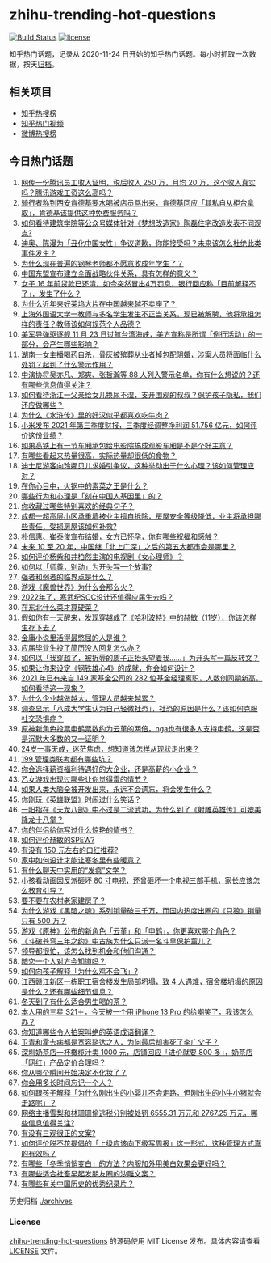 # zhihu-trending-hot-questions

[![Build Status](https://github.com/justjavac/zhihu-trending-hot-questions/workflows/ci/badge.svg?branch=master)](https://github.com/justjavac/zhihu-trending-hot-questions/actions)
[![license](https://img.shields.io/github/license/justjavac/zhihu-trending-hot-questions)](https://github.com/justjavac/zhihu-trending-hot-questions/blob/master/LICENSE)

知乎热门话题，记录从 2020-11-24 日开始的知乎热门话题。每小时抓取一次数据，按天[归档](./archives)。

## 相关项目

- [知乎热搜榜](https://github.com/justjavac/zhihu-trending-top-search)
- [知乎热门视频](https://github.com/justjavac/zhihu-trending-hot-video)
- [微博热搜榜](https://github.com/justjavac/weibo-trending-hot-search)

## 今日热门话题

<!-- BEGIN -->
<!-- 最后更新时间 Wed Nov 24 2021 04:19:45 GMT+0800 (China Standard Time) -->

1. [网传一份腾讯员工收入证明，税后收入 250 万，月均 20 万，这个收入真实吗？腾讯游戏工资这么高吗？](https://www.zhihu.com/question/500952531)
1. [骑行者称到西安肯德基要水喝被店员骂出来，肯德基回应「其私自从柜台拿取」，肯德基该提供这种免费服务吗？](https://www.zhihu.com/question/500813841)
1. [如何看待建筑学院等公众号媒体针对《梦想改造家》陶磊住宅改造发表不同观点?](https://www.zhihu.com/question/500865049)
1. [迪奥、陈漫为「丑化中国女性」争议道歉，你能接受吗？未来该怎么杜绝此类事件发生？](https://www.zhihu.com/question/501065108)
1. [为什么现在普遍的钢琴老师都不愿意收成年学生了？](https://www.zhihu.com/question/317534127)
1. [中国东盟宣布建立全面战略伙伴关系，具有怎样的意义？](https://www.zhihu.com/question/500678683)
1. [女子 16 年前贷款已还清，如今突然冒出4万罚息，银行回应称「目前解释不了」，发生了什么？](https://www.zhihu.com/question/500603836)
1. [为什么近年来好莱坞大片在中国越来越不卖座了？](https://www.zhihu.com/question/268982964)
1. [上海外国语大学一教师与多名学生发生不正当关系，现已被解聘，他将承担怎样的责任？教师该如何规范个人品德？](https://www.zhihu.com/question/501019061)
1. [美军导弹驱逐舰 11 月 23 日过航台湾海峡，美方宣称是所谓「例行活动」的一部分，会产生哪些影响？](https://www.zhihu.com/question/500954550)
1. [湖南一女主播喝药自杀，骨灰被殡葬从业者掉包配阴婚，涉案人员将面临什么处罚？起到了什么警示作用？](https://www.zhihu.com/question/501012306)
1. [中演协将吴亦凡、郑爽、张哲瀚等 88 人列入警示名单，你有什么想说的？还有哪些信息值得关注？](https://www.zhihu.com/question/501054451)
1. [如何看待浙江一父亲给女儿换尿不湿，支开围观的叔叔？保护孩子隐私，我们还应做哪些？](https://www.zhihu.com/question/500429372)
1. [为什么《水浒传》里的好汉似乎都喜欢吃牛肉？](https://www.zhihu.com/question/498298666)
1. [小米发布 2021 年第三季度财报，三季度经调整净利润 51.756 亿元，如何评价这份业绩？](https://www.zhihu.com/question/501069403)
1. [如果高铁上有一节车厢承包给电影院搞成观影车厢是不是个好主意？](https://www.zhihu.com/question/499915495)
1. [有哪些看起来热量很高，实际热量却很低的食物？](https://www.zhihu.com/question/359675190)
1. [迪士尼游客向玲娜贝儿求婚引争议，这种举动出于什么心理？该如何管理应对？](https://www.zhihu.com/question/499102073)
1. [在你心目中，火锅中的素菜之王是什么？](https://www.zhihu.com/question/307831609)
1. [哪些行为和心理是「刻在中国人基因里」的？](https://www.zhihu.com/question/499302021)
1. [你收藏过哪些特别喜欢的经典句子？](https://www.zhihu.com/question/457542778)
1. [成都一超高层小区承重墙被业主擅自拆除，房屋安全等级降低，业主将承担哪些责任，受损房屋该如何补救?](https://www.zhihu.com/question/500126335)
1. [朴信惠、崔泰俊宣布结婚，女方已怀孕，你有哪些祝福和感触？](https://www.zhihu.com/question/500934670)
1. [未来 10 至 20 年，中国继「北上广深」之后的第五大都市会是哪里？](https://www.zhihu.com/question/23654204)
1. [如何评价杨紫和井柏然主演的电视剧《女心理师》？](https://www.zhihu.com/question/500930510)
1. [如何以「师尊，别动」为开头写一个故事?](https://www.zhihu.com/question/438254952)
1. [强者和弱者的临界点是什么？](https://www.zhihu.com/question/47410550)
1. [游戏《魔兽世界》为什么会那么火？](https://www.zhihu.com/question/499696739)
1. [2022年了，寒武纪SOC设计还值得应届生去吗？](https://www.zhihu.com/question/490095528)
1. [在东北什么菜才算硬菜？](https://www.zhihu.com/question/499044153)
1. [假如你有一天醒来，发现穿越成了《哈利波特》中的赫敏（11岁），你该怎样生存下去？](https://www.zhihu.com/question/493139268)
1. [金庸小说里活得最憋屈的人是谁？](https://www.zhihu.com/question/32046555)
1. [应届毕业生投了简历没人回复怎么办？](https://www.zhihu.com/question/458454198)
1. [如何以「我穿越了，被折辱的质子正抬头望着我……」为开头写一篇反转文？](https://www.zhihu.com/question/500514247)
1. [如果让你来设定《钢铁雄心4》的成就，你会如何设计？](https://www.zhihu.com/question/499851127)
1. [2021 年已有来自 149 家基金公司的 282 位基金经理离职，人数创同期新高，如何看待这一现象？](https://www.zhihu.com/question/500667011)
1. [为什么企业越做越大，管理人员越来越累？](https://www.zhihu.com/question/490081282)
1. [调查显示「八成大学生认为自己轻微社恐」，社恐的原因是什么？该如何克服社交恐惧症？](https://www.zhihu.com/question/500924966)
1. [原神新角色投票申鹤票数约为云堇的两倍，nga也有很多人支持申鹤，这是否是沉默大多数的又一证明？](https://www.zhihu.com/question/500883257)
1. [24岁一事无成，迷茫焦虑，想知道该怎样从现状走出来？](https://www.zhihu.com/question/334364126)
1. [199 管理类联考都有哪些坑？](https://www.zhihu.com/question/312937027)
1. [你会选择薪资福利待遇好的大企业，还是高薪的小企业？](https://www.zhihu.com/question/497326031)
1. [乙女游戏出现过哪些让你觉得雷的情节？](https://www.zhihu.com/question/495732576)
1. [如果人类大脑全被开发出来，永远不会遗忘，将会发生什么？](https://www.zhihu.com/question/500350709)
1. [你刚玩《英雄联盟》时闹过什么笑话？](https://www.zhihu.com/question/498813143)
1. [一阳指在《天龙八部》中不过是二流武功，为什么到了《射雕英雄传》可媲美降龙十八掌？](https://www.zhihu.com/question/500298767)
1. [你的伴侣给你写过什么惊艳的情书？](https://www.zhihu.com/question/266808445)
1. [如何评价赫敏的SPEW?](https://www.zhihu.com/question/491742588)
1. [有没有 150 元左右的口红推荐?](https://www.zhihu.com/question/500259971)
1. [家中如何设计才能让寒冬里有些暖意？](https://www.zhihu.com/question/492381184)
1. [有什么聊天中实用的“发疯”文学？](https://www.zhihu.com/question/486039304)
1. [小孩看动画因反派砸坏 80 寸电视，还曾砸坏一个电视三部手机，家长应该怎么教育引导？](https://www.zhihu.com/question/494203731)
1. [要不要在农村老家建房子？](https://www.zhihu.com/question/461139420)
1. [为什么游戏《黑暗之魂》系列销量破三千万，而国内热度出圈的《只狼》销量只有 500 万？](https://www.zhihu.com/question/499200889)
1. [游戏《原神》公布的新角色「云堇」和「申鹤」，你更喜欢哪个角色？](https://www.zhihu.com/question/500824141)
1. [《斗破苍穹三年之约》中古族为什么只派一名斗皇保护薰儿？](https://www.zhihu.com/question/500301761)
1. [领导都很忙，该怎么找到机会和他们沟通？](https://www.zhihu.com/question/493183056)
1. [暗恋一个人对方会知道吗？](https://www.zhihu.com/question/497114666)
1. [如何向孩子解释「为什么鸡不会飞」?](https://www.zhihu.com/question/499988546)
1. [江西赣江新区一栋职工宿舍楼发生局部坍塌，致 4 人遇难，宿舍楼坍塌的原因是什么？还有哪些细节信息？](https://www.zhihu.com/question/500873021)
1. [冬天到了有什么适合男生喝的茶？](https://www.zhihu.com/question/499933782)
1. [本人用的三星 S21＋，今天被一个用 iPhone 13 Pro 的给嘲笑了，我该怎么办？](https://www.zhihu.com/question/500416839)
1. [你知道哪些令人拍案叫绝的英语成语翻译？](https://www.zhihu.com/question/267896650)
1. [卫青和霍去病都是宽容豁达之人，为何最后却害死了李广父子？](https://www.zhihu.com/question/500336271)
1. [深圳奶茶店一杯橄榄汁卖 1000 元，店铺回应「进价就要 800 多」，奶茶店「网红」产品定价合理吗？](https://www.zhihu.com/question/500697638)
1. [你从哪个瞬间开始决定不化妆了？](https://www.zhihu.com/question/295940870)
1. [你会用多长时间忘记一个人？](https://www.zhihu.com/question/499393971)
1. [如何跟孩子解释「为什么刚出生的小婴儿不会走路，但刚出生的小牛小猪就会走路呢」？](https://www.zhihu.com/question/499991392)
1. [网络主播雪梨和林珊珊偷逃税分别被处罚 6555.31 万元和 2767.25 万元，哪些信息值得关注?](https://www.zhihu.com/question/500672228)
1. [有没有三观很正的文案?](https://www.zhihu.com/question/465646312)
1. [如何评价脱不花提倡的「上级应该向下级写周报」这一形式，这种管理方式真的有效吗？](https://www.zhihu.com/question/500413897)
1. [有哪些「冬季悄悄变白」的方法？内服加外用美白效果会更好吗？](https://www.zhihu.com/question/499537584)
1. [有哪些适合社畜早起发朋友圈的沙雕文案？](https://www.zhihu.com/question/494326340)
1. [有哪些有关中国历史的优秀纪录片？](https://www.zhihu.com/question/25542053)

<!-- END -->

历史归档 [./archives](./archives)

### License

[zhihu-trending-hot-questions](https://github.com/justjavac/zhihu-trending-hot-questions)
的源码使用 MIT License 发布。具体内容请查看 [LICENSE](./LICENSE) 文件。
